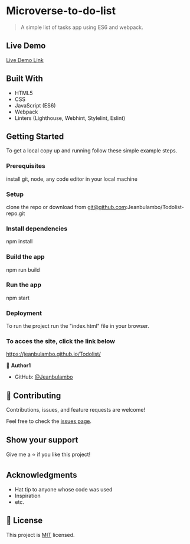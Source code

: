 # Microverse-to-do-list

> A simple  list of tasks app using ES6 and webpack.

## Live Demo

[Live Demo Link]( https://jeanbulambo.github.io/Todolist/)

## Built With

- HTML5
- CSS
- JavaScript (ES6)
- Webpack
- Linters (Lighthouse, Webhint, Stylelint, Eslint)


## Getting Started

To get a local copy up and running follow these simple example steps.

### Prerequisites
install git, node, any code editor in your local machine

### Setup
clone the repo or download from git@github.com:Jeanbulambo/Todolist-repo.git

### Install dependencies

npm install


### Build the app

npm run build


### Run the app

npm start

### Deployment

To run the project run the "index.html" file in your browser.

### To acces the site, click the link below

https://jeanbulambo.github.io/Todolist/


👤 **Author1**

- GitHub: [@Jeanbulambo](https://github.com/Jeanbulambo)


## 🤝 Contributing

Contributions, issues, and feature requests are welcome!

Feel free to check the [issues page](../../issues/).

## Show your support

Give me a ⭐️ if you like this project!

## Acknowledgments

- Hat tip to anyone whose code was used
- Inspiration
- etc.

## 📝 License

This project is [MIT](./MIT.md) licensed.
